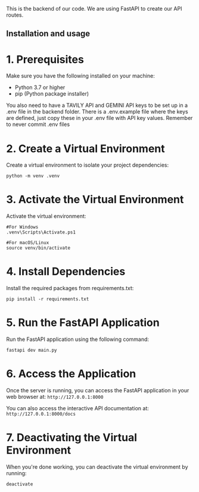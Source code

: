 This is the backend of our code. We are using FastAPI to create our API routes.

## Installation and usage

# 1. Prerequisites

Make sure you have the following installed on your machine:

- Python 3.7 or higher
- pip (Python package installer)

You also need to have a TAVILY API and GEMINI API keys to be set up in a .env file in the backend folder. 
There is a .env.example file where the keys are defined, just copy these in your .env file with API key values.
Remember to never commit .env files

# 2. Create a Virtual Environment
Create a virtual environment to isolate your project dependencies:

```
python -m venv .venv
```

# 3. Activate the Virtual Environment

Activate the virtual environment:

```
#For Windows
.venv\Scripts\Activate.ps1

#For macOS/Linux
source venv/bin/activate
```

# 4. Install Dependencies

Install the required packages from requirements.txt:

```
pip install -r requirements.txt
```

# 5. Run the FastAPI Application

Run the FastAPI application using the following command:

```
fastapi dev main.py
```

# 6. Access the Application

Once the server is running, you can access the FastAPI application in your web browser at: `http://127.0.0.1:8000`

You can also access the interactive API documentation at: `http://127.0.0.1:8000/docs`

# 7. Deactivating the Virtual Environment

When you're done working, you can deactivate the virtual environment by running:

```
deactivate
```


